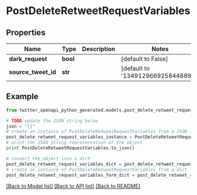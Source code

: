 # PostDeleteRetweetRequestVariables


## Properties

Name | Type | Description | Notes
------------ | ------------- | ------------- | -------------
**dark_request** | **bool** |  | [default to False]
**source_tweet_id** | **str** |  | [default to '1349129669258448897']

## Example

```python
from twitter_openapi_python_generated.models.post_delete_retweet_request_variables import PostDeleteRetweetRequestVariables

# TODO update the JSON string below
json = "{}"
# create an instance of PostDeleteRetweetRequestVariables from a JSON string
post_delete_retweet_request_variables_instance = PostDeleteRetweetRequestVariables.from_json(json)
# print the JSON string representation of the object
print PostDeleteRetweetRequestVariables.to_json()

# convert the object into a dict
post_delete_retweet_request_variables_dict = post_delete_retweet_request_variables_instance.to_dict()
# create an instance of PostDeleteRetweetRequestVariables from a dict
post_delete_retweet_request_variables_form_dict = post_delete_retweet_request_variables.from_dict(post_delete_retweet_request_variables_dict)
```
[[Back to Model list]](../README.md#documentation-for-models) [[Back to API list]](../README.md#documentation-for-api-endpoints) [[Back to README]](../README.md)


